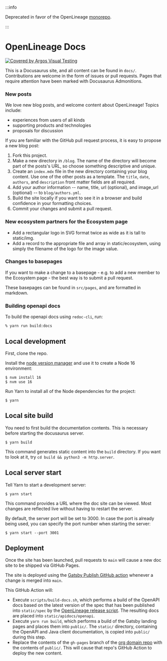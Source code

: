 :::info

Deprecated in favor of the OpenLineage [monorepo](https://github.com/OpenLineage/OpenLineage/tree/main/website).

:::

# OpenLineage Docs

[![Covered by Argos Visual Testing](https://argos-ci.com/badge.svg)](https://app.argos-ci.com/pawel-big-lebowski/docs/reference?utm_source=OpenLineage&utm_campaign=oss)

This is a Docusaurus site, and all content can be found in `docs/`. Contributions are welcome in the form of issues or pull requests. Pages that require attention have been marked with Docusaurus Admonitions.

### New posts

We love new blog posts, and welcome content about OpenLineage! Topics include:
* experiences from users of all kinds
* supporting products and technologies
* proposals for discussion

If you are familiar with the GitHub pull request process, it is easy to propose a new blog post:

1. Fork this project.
2. Make a new directory in `/blog`. The name of the directory will become part of the posts's URL, so choose something descriptive and unique.
3. Create an `index.mdx` file in the new directory containing your blog content. Use one of the other posts as a template. The `title`, `date`, `authors`, and `description` front matter fields are all required.
4. Add your author information -- name, title, url (optional), and image_url (optional) -- to `blog/authors.yml`. 
5. Build the site locally if you want to see it in a browser and build confidence in your formatting choices.
6. Commit your changes and submit a pull request.

### New ecosystem partners for the Ecosystem page

- Add a rectangular logo in SVG format twice as wide as it is tall to static/img.
- Add a record to the appropriate file and array in static/ecosystem, using simply the filename of the logo for the image value.

### Changes to basepages

If you want to make a change to a basepage - e.g. to add a new member to the Ecosystem page - the best way is to submit a pull request.

These basepages can be found in `src/pages`, and are formatted in markdown.

### Building openapi docs

To build the openapi docs using `redoc-cli`, run:

```
% yarn run build:docs
```

## Local development

First, clone the repo.

Install the [node version manager](https://github.com/nvm-sh/nvm) and use it to create a Node 16 environment:

```
$ nvm install 16
$ nvm use 16
```

Run Yarn to install all of the Node dependencies for the project:

```
$ yarn
```

## Local site build

You need to first build the documentation contents. This is necessary before starting the docusaurus server.

```
$ yarn build
```

This command generates static content into the `build` directory. If you want to look at it, try `cd build && python3 -m http.server`.

## Local server start

Tell Yarn to start a development server:

```
$ yarn start
```

This command provides a URL where the doc site can be viewed. Most changes are reflected live without having to restart the server.

By default, the server port will be set to 3000. In case the port is already being used, you can specify the port number when starting the server:

```
$ yarn start --port 3001
```

## Deployment

Once the site has been launched, pull requests to `main` will cause a new doc site to be shipped via GitHub Pages.

The site is deployed using the [Gatsby Publish GitHub action](https://github.com/OpenLineage/docs/blob/main/.github/workflows/deploy.yml) whenever a change is merged into `main`. 

This GitHub Action will:
* Execute `scripts/build-docs.sh`, which performs a build of the OpenAPI docs based on the latest version of the spec that has been published into `static/spec` by the [OpenLineage release script](https://github.com/OpenLineage/OpenLineage/blob/main/spec/release.sh). The resulting docs are placed into `static/apidocs/openapi`.
* Execute `yarn run build`, which performs a build of the Gatsby landing pages and places them into `public/`. The `static/` directory, containing the OpenAPI and Java client documentation, is copied into `public/` during this step.
* Replace the contents of the `gh-pages` branch of the [org domain repo](https://github.com/OpenLineage/OpenLineage.github.io) with the contents of `public/`. This will cause that repo's GitHub Action to deploy the new content.